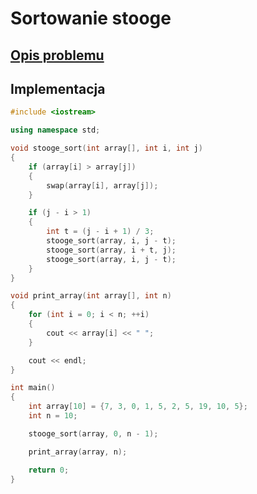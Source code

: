 # Sortowanie stooge

## [Opis problemu](../../../../algorithms/sorting/stooge-sort.md)


## Implementacja

```cpp linenums="1"
#include <iostream>

using namespace std;

void stooge_sort(int array[], int i, int j)
{
    if (array[i] > array[j])
    {
        swap(array[i], array[j]);
    }

    if (j - i > 1)
    {
        int t = (j - i + 1) / 3;
        stooge_sort(array, i, j - t);
        stooge_sort(array, i + t, j);
        stooge_sort(array, i, j - t);
    }
}

void print_array(int array[], int n)
{
    for (int i = 0; i < n; ++i)
    {
        cout << array[i] << " ";
    }

    cout << endl;
}

int main()
{
    int array[10] = {7, 3, 0, 1, 5, 2, 5, 19, 10, 5};
    int n = 10;

    stooge_sort(array, 0, n - 1);

    print_array(array, n);

    return 0;
}
```

